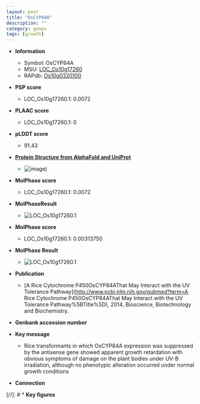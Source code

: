 ```yaml
---
layout: post
title: "OsCYP84A"
description: ""
category: genes
tags: [growth]
---
```


* **Information**  
    + Symbol: OsCYP84A  
    + MSU: [LOC_Os10g17260](http://rice.plantbiology.msu.edu/cgi-bin/ORF_infopage.cgi?orf=LOC_Os10g17260)  
    + RAPdb: [Os10g0320100](http://rapdb.dna.affrc.go.jp/viewer/gbrowse_details/irgsp1?name=Os10g0320100)  

* **PSP score**  
    + LOC_Os10g17260.1: 0.0072 

* **PLAAC score**  
    + LOC_Os10g17260.1: 0 

* **pLDDT score**
    + 91.43

* **[Protein Structure from AlphaFold and UniProt](https://www.uniprot.org/uniprotkb/Q7G602/entry#structure)**
    + ![image](https://ricepsp.github.io/images/Q7/AF-Q7G602-F1.png))

* **MolPhase score**
    + LOC_Os10g17260.1: 0.0072

* **MolPhaseResult**
    + ![LOC_Os10g17260.1](https://ricepsp.github.io/pictures/LOC_Os10g/LOC_Os10g17260.1.png)

* **MolPhase score**
    + LOC_Os10g17260.1: 0.00313750

* **MolPhase Result**
    + ![LOC_Os10g17260.1](https://304243504.github.io/Pictures/LOC_Os10g/LOC_Os10g17260.1.png)

* **Publication**  
    + [A Rice Cytochrome P450OsCYP84AThat May Interact with the UV Tolerance Pathway](http://www.ncbi.nlm.nih.gov/pubmed?term=A Rice Cytochrome P450OsCYP84AThat May Interact with the UV Tolerance Pathway%5BTitle%5D), 2014, Bioscience, Biotechnology and Biochemistry.

* **Genbank accession number**  

* **Key message**  
    + Rice transformants in which OsCYP84A expression was suppressed by the antisense gene showed apparent growth retardation with obvious symptoms of damage on the plant bodies under UV-B irradiation, although no phenotypic alteration occurred under normal growth conditions

* **Connection**  

[//]: # * **Key figures**  


